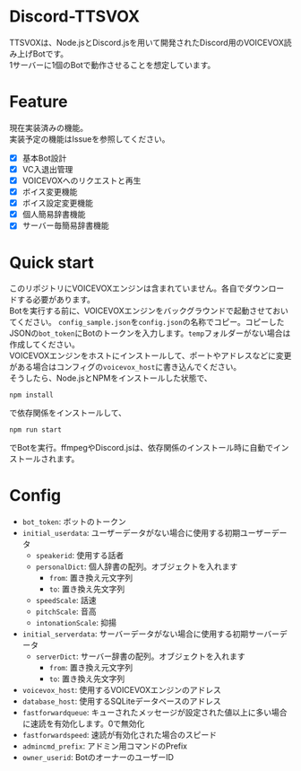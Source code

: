# Discord-TTSVOX
TTSVOXは、Node.jsとDiscord.jsを用いて開発されたDiscord用のVOICEVOX読み上げBotです。   
1サーバーに1個のBotで動作させることを想定しています。   

# Feature
現在実装済みの機能。   
実装予定の機能はIssueを参照してください。
- [x] 基本Bot設計
- [x] VC入退出管理
- [x] VOICEVOXへのリクエストと再生
- [x] ボイス変更機能
- [x] ボイス設定変更機能
- [x] 個人簡易辞書機能
- [x] サーバー毎簡易辞書機能

# Quick start
このリポジトリにVOICEVOXエンジンは含まれていません。各自でダウンロードする必要があります。   
Botを実行する前に、VOICEVOXエンジンをバックグラウンドで起動させておいてください。
`config_sample.json`を`config.json`の名称でコピー。コピーしたJSONの`bot_token`にBotのトークンを入力します。`temp`フォルダーがない場合は作成してください。   
VOICEVOXエンジンをホストにインストールして、ポートやアドレスなどに変更がある場合はコンフィグの`voicevox_host`に書き込んでください。   
そうしたら、Node.jsとNPMをインストールした状態で、   
```
npm install
```
で依存関係をインストールして、   
```
npm run start
```
でBotを実行。ffmpegやDiscord.jsは、依存関係のインストール時に自動でインストールされます。

# Config
- `bot_token`: ボットのトークン
- `initial_userdata`: ユーザーデータがない場合に使用する初期ユーザーデータ
    - `speakerid`: 使用する話者
    - `personalDict`: 個人辞書の配列。オブジェクトを入れます
        - `from`: 置き換え元文字列
        - `to`: 置き換え先文字列
    - `speedScale`: 話速
    - `pitchScale`: 音高
    - `intonationScale`: 抑揚
- `initial_serverdata`: サーバーデータがない場合に使用する初期サーバーデータ
    - `serverDict`: サーバー辞書の配列。オブジェクトを入れます
        - `from`: 置き換え元文字列
        - `to`: 置き換え先文字列
- `voicevox_host`: 使用するVOICEVOXエンジンのアドレス
- `database_host`: 使用するSQLiteデータベースのアドレス
- `fastforwardqueue`: キューされたメッセージが設定された値以上に多い場合に速読を有効化します。0で無効化
- `fastforwardspeed`: 速読が有効化された場合のスピード
- `admincmd_prefix`: アドミン用コマンドのPrefix
- `owner_userid`: BotのオーナーのユーザーID
